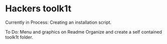 # Hackers toolk1t

Currently in Process:
Creating an installation script.

To Do:
Menu and graphics on Readme
Organize and create a self contained toolk1t folder.
